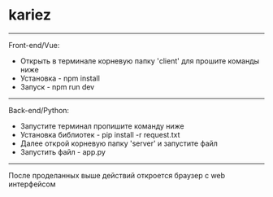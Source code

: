# kariez
-------------------------------------------------
Front-end/Vue: 
  - Открыть в терминале корневую папку 'client' для прошите команды ниже
  - Установка - npm install
  - Запуск - npm run dev
-------------------------------------------------
Back-end/Python:
  - Запустите терминал пропишите команду ниже
  - Установка библиотек - pip install -r request.txt
  - Далее открой корневую папку 'server' и запустите файл
  - Запустить файл - app.py
-------------------------------------------------

После проделанных выше действий откроется браузер с web интерфейсом 

